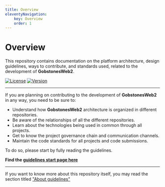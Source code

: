 ```yaml
---
title: Overview
eleventyNavigation:
    key: Overview
    order: 1
---
```

# Overview

This repository contains documentation on the platform architecture, design guidelines, ways to contribute, and standards used, related to the development of **GobstonesWeb2**.

[![License](https://img.shields.io/github/license/gobstones/gobstones-guidelines?style=plastic&label=License&logo=open-source-initiative&logoColor=white&color=olivegreen)](https://github.com/gobstones/gobstones-guidelines/blob/main/LICENSE)
[![Version](https://img.shields.io/github/package-json/v/gobstones/gobstones-guidelines?style=plastic&label=Version&logo=git-lfs&logoColor=white&color=crimson)](https://github.com/gobstones/gobstones-guidelines)

---------------------------------------------------------------------

If you are planning on contributing to the development of **GobstonesWeb2** in any way, you need to be sure to:

* Understand how **GobstonesWeb2** architecture is organized in different repositories.
* Be aware of the relationships of all the different repositories.
* Learn about the technologies being used in common through all projects.
* Get to know the project governance chain and communication channels.
* Maintain the code standards for all projects and code submissions.

To do so, please start by fully reading the guidelines.

**Find the [guidelines start page here](./introduction)**

---------------------------------------------------------------------

If you want to know more about this repository itself, you may read the section titled ["About guidelines"](./about-guidelines)
